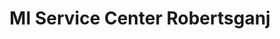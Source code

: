 ---
title: "MI Service Center Robertsganj"
url: /robertsganj/mi-service-center-robertsganj/
shop: mobile phone
---